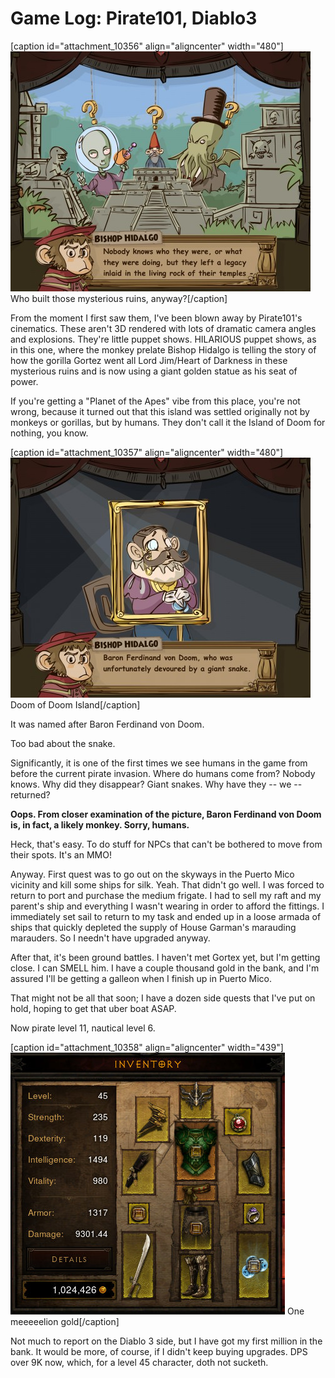 # Game Log: Pirate101, Diablo3

[caption id="attachment\_10356" align="aligncenter" width="480"][![](../uploads/2012/10/Pirate-2012-10-19-22-31-46-93-480x384.jpg "Who built those mysterious ruins, anyway?")](../uploads/2012/10/Pirate-2012-10-19-22-31-46-93.jpg) Who built those mysterious ruins, anyway?[/caption]

From the moment I first saw them, I've been blown away by Pirate101's cinematics. These aren't 3D rendered with lots of dramatic camera angles and explosions. They're little puppet shows. HILARIOUS puppet shows, as in this one, where the monkey prelate Bishop Hidalgo is telling the story of how the gorilla Gortez went all Lord Jim/Heart of Darkness in these mysterious ruins and is now using a giant golden statue as his seat of power.

If you're getting a "Planet of the Apes" vibe from this place, you're not wrong, because it turned out that this island was settled originally not by monkeys or gorillas, but by humans. They don't call it the Island of Doom for nothing, you know.

[caption id="attachment\_10357" align="aligncenter" width="480"][![](../uploads/2012/10/Pirate-2012-10-19-22-32-32-22-480x384.jpg "Doom of Doom Island")](../uploads/2012/10/Pirate-2012-10-19-22-32-32-22.jpg) Doom of Doom Island[/caption]

It was named after Baron Ferdinand von Doom.

Too bad about the snake.

Significantly, it is one of the first times we see humans in the game from before the current pirate invasion. Where do humans come from? Nobody knows. Why did they disappear? Giant snakes. Why have they -- we -- returned?

**Oops. From closer examination of the picture, Baron Ferdinand von Doom is, in fact, a likely monkey. Sorry, humans.**

Heck, that's easy. To do stuff for NPCs that can't be bothered to move from their spots. It's an MMO!

Anyway. First quest was to go out on the skyways in the Puerto Mico vicinity and kill some ships for silk. Yeah. That didn't go well. I was forced to return to port and purchase the medium frigate. I had to sell my raft and my parent's ship and everything I wasn't wearing in order to afford the fittings. I immediately set sail to return to my task and ended up in a loose armada of ships that quickly depleted the supply of House Garman's marauding marauders. So I needn't have upgraded anyway.

After that, it's been ground battles. I haven't met Gortex yet, but I'm getting close. I can SMELL him. I have a couple thousand gold in the bank, and I'm assured I'll be getting a galleon when I finish up in Puerto Mico.

That might not be all that soon; I have a dozen side quests that I've put on hold, hoping to get that uber boat ASAP.

Now pirate level 11, nautical level 6.

[caption id="attachment\_10358" align="aligncenter" width="439"][![](../uploads/2012/10/Diablo-III-2012-10-20-07-47-56-41.jpg "One meeeeelion gold")](../uploads/2012/10/Diablo-III-2012-10-20-07-47-56-41.jpg) One meeeeelion gold[/caption]

Not much to report on the Diablo 3 side, but I have got my first million in the bank. It would be more, of course, if I didn't keep buying upgrades. DPS over 9K now, which, for a level 45 character, doth not sucketh.

